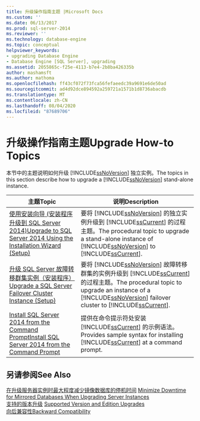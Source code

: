 ```yaml
---
title: 升级操作指南主题 |Microsoft Docs
ms.custom: ''
ms.date: 06/13/2017
ms.prod: sql-server-2014
ms.reviewer: ''
ms.technology: database-engine
ms.topic: conceptual
helpviewer_keywords:
- upgrading Database Engine
- Database Engine [SQL Server], upgrading
ms.assetid: 2055865c-f25e-4113-b7e4-2b8ba426335b
author: mashamsft
ms.author: mathoma
ms.openlocfilehash: ff43cf072f73fca56fefaeedc39a9691e6de50ad
ms.sourcegitcommit: ad4d92dce894592a259721a1571b1d8736abacdb
ms.translationtype: MT
ms.contentlocale: zh-CN
ms.lasthandoff: 08/04/2020
ms.locfileid: "87689706"
---
```

# <a name="upgrade-how-to-topics"></a><span data-ttu-id="a2163-102">升级操作指南主题</span><span class="sxs-lookup"><span data-stu-id="a2163-102">Upgrade How-to Topics</span></span>
  <span data-ttu-id="a2163-103">本节中的主题说明如何升级 [!INCLUDE[ssNoVersion](../../includes/ssnoversion-md.md)] 独立实例。</span><span class="sxs-lookup"><span data-stu-id="a2163-103">The topics in this section describe how to upgrade a [!INCLUDE[ssNoVersion](../../includes/ssnoversion-md.md)] stand-alone instance.</span></span>  
  
|<span data-ttu-id="a2163-104">主题</span><span class="sxs-lookup"><span data-stu-id="a2163-104">Topic</span></span>|<span data-ttu-id="a2163-105">说明</span><span class="sxs-lookup"><span data-stu-id="a2163-105">Description</span></span>|  
|-----------|-----------------|  
|[<span data-ttu-id="a2163-106">使用安装向导 &#40;安装程序升级到 SQL Server 2014&#41;</span><span class="sxs-lookup"><span data-stu-id="a2163-106">Upgrade to SQL Server 2014 Using the Installation Wizard &#40;Setup&#41;</span></span>](../../database-engine/install-windows/upgrade-sql-server-using-the-installation-wizard-setup.md)|<span data-ttu-id="a2163-107">要将 [!INCLUDE[ssNoVersion](../../includes/ssnoversion-md.md)] 的独立实例升级到 [!INCLUDE[ssCurrent](../../includes/sscurrent-md.md)] 的过程主题。</span><span class="sxs-lookup"><span data-stu-id="a2163-107">The procedural topic to upgrade a stand-alone instance of [!INCLUDE[ssNoVersion](../../includes/ssnoversion-md.md)] to [!INCLUDE[ssCurrent](../../includes/sscurrent-md.md)].</span></span>|  
|[<span data-ttu-id="a2163-108">升级 SQL Server 故障转移群集实例（安装程序）</span><span class="sxs-lookup"><span data-stu-id="a2163-108">Upgrade a SQL Server Failover Cluster Instance &#40;Setup&#41;</span></span>](../failover-clusters/windows/upgrade-a-sql-server-failover-cluster-instance-setup.md)|<span data-ttu-id="a2163-109">要将 [!INCLUDE[ssNoVersion](../../includes/ssnoversion-md.md)] 故障转移群集的实例升级到 [!INCLUDE[ssCurrent](../../includes/sscurrent-md.md)] 的过程主题。</span><span class="sxs-lookup"><span data-stu-id="a2163-109">The procedural topic to upgrade an instance of a [!INCLUDE[ssNoVersion](../../includes/ssnoversion-md.md)] failover cluster to [!INCLUDE[ssCurrent](../../includes/sscurrent-md.md)].</span></span>|  
|[<span data-ttu-id="a2163-110">Install SQL Server 2014 from the Command Prompt</span><span class="sxs-lookup"><span data-stu-id="a2163-110">Install SQL Server 2014 from the Command Prompt</span></span>](../../database-engine/install-windows/install-sql-server-from-the-command-prompt.md)|<span data-ttu-id="a2163-111">提供在命令提示符处安装 [!INCLUDE[ssCurrent](../../includes/sscurrent-md.md)] 的示例语法。</span><span class="sxs-lookup"><span data-stu-id="a2163-111">Provides sample syntax for installing [!INCLUDE[ssCurrent](../../includes/sscurrent-md.md)] at a command prompt.</span></span>|  
  
## <a name="see-also"></a><span data-ttu-id="a2163-112">另请参阅</span><span class="sxs-lookup"><span data-stu-id="a2163-112">See Also</span></span>  
 <span data-ttu-id="a2163-113">[在升级服务器实例时最大程度减少镜像数据库的停机时间](../../database-engine/database-mirroring/upgrading-mirrored-instances.md) </span><span class="sxs-lookup"><span data-stu-id="a2163-113">[Minimize Downtime for Mirrored Databases When Upgrading Server Instances](../../database-engine/database-mirroring/upgrading-mirrored-instances.md) </span></span>  
 <span data-ttu-id="a2163-114">[支持的版本升级](../../database-engine/install-windows/supported-version-and-edition-upgrades.md) </span><span class="sxs-lookup"><span data-stu-id="a2163-114">[Supported Version and Edition Upgrades](../../database-engine/install-windows/supported-version-and-edition-upgrades.md) </span></span>  
 [<span data-ttu-id="a2163-115">向后兼容性</span><span class="sxs-lookup"><span data-stu-id="a2163-115">Backward Compatibility</span></span>](../../../2014/getting-started/backward-compatibility.md)  
  
  
